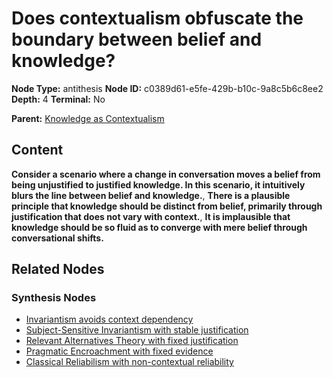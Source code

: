 # Does contextualism obfuscate the boundary between belief and knowledge?

**Node Type:** antithesis
**Node ID:** c0389d61-e5fe-429b-b10c-9a8c5b6c8ee2
**Depth:** 4
**Terminal:** No

**Parent:** [Knowledge as Contextualism](knowledge-as-contextualism-synthesis-95073345-ff14-49ac-b124-8196c4024972.md)

## Content

**Consider a scenario where a change in conversation moves a belief from being unjustified to justified knowledge. In this scenario, it intuitively blurs the line between belief and knowledge.**, **There is a plausible principle that knowledge should be distinct from belief, primarily through justification that does not vary with context.**, **It is implausible that knowledge should be so fluid as to converge with mere belief through conversational shifts.**

## Related Nodes

### Synthesis Nodes

- [Invariantism avoids context dependency](invariantism-avoids-context-dependency-synthesis-ef5f489b-dd6c-4988-bf5f-f112055bbb5f.md)
- [Subject-Sensitive Invariantism with stable justification](subject-sensitive-invariantism-with-stable-justification-synthesis-16230ea7-e4bf-42c6-b2d8-7b77172b85c6.md)
- [Relevant Alternatives Theory with fixed justification](relevant-alternatives-theory-with-fixed-justification-synthesis-3fec09af-127e-441d-a681-04794eb28b34.md)
- [Pragmatic Encroachment with fixed evidence](pragmatic-encroachment-with-fixed-evidence-synthesis-8ebf1d4e-40c9-4a78-93ec-4c23ba3c6dae.md)
- [Classical Reliabilism with non-contextual reliability](classical-reliabilism-with-non-contextual-reliability-synthesis-6494216e-6939-42db-b77a-b6fcc077457c.md)
